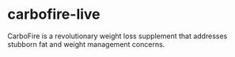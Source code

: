 # carbofire-live
CarboFire is a revolutionary weight loss supplement that addresses stubborn fat and weight management concerns.
